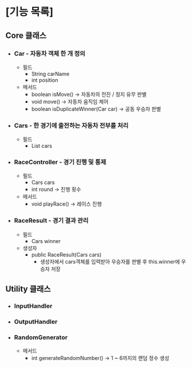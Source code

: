 # [기능 목록]
## Core 클래스
- ### Car - 자동차 객체 한 개 정의
    - 필드
      - String carName
      - int position
    - 메서드
      - boolean isMove() -> 자동차의 전진 / 정지 유무 판별
      - void move() -> 자동차 움직임 제어
      - boolean isDuplicateWinner(Car car) -> 공동 우승자 판별
- ### Cars - 한 경기에 출전하는 자동차 전부를 처리
    - 필드
      - List<Car> cars
- ### RaceController - 경기 진행 및 통제
    - 필드
      - Cars cars
      - int round -> 진행 횟수
    - 메서드
      - void playRace() -> 레이스 진행
- ### RaceResult - 경기 결과 관리
    - 필드
      - Cars winner
    - 생성자
      - public RaceResult(Cars cars)
        - 생성자에서 cars객체를 입력받아 우승자를 판별 후 this.winner에 우승자 저장
    

## Utility 클래스
- ### InputHandler
- ### OutputHandler
- ### RandomGenerator
    - 메서드
      - int generateRandomNumber() -> 1 ~ 6까지의 랜덤 정수 생성
